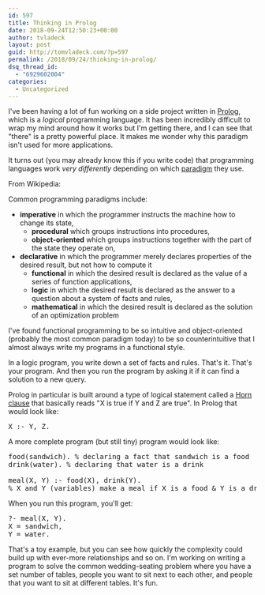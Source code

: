```yaml
---
id: 597
title: Thinking in Prolog
date: 2018-09-24T12:50:23+00:00
author: tvladeck
layout: post
guid: http://tomvladeck.com/?p=597
permalink: /2018/09/24/thinking-in-prolog/
dsq_thread_id:
  - "6929602004"
categories:
  - Uncategorized
---
```

I've been having a lot of fun working on a side project written in <a href="https://en.wikipedia.org/wiki/Prolog" target="_blank" rel="noopener">Prolog</a>, which is a <em>logical</em> programming language. It has been incredibly difficult to wrap my mind around how it works but I'm getting there, and I can see that "there" is a pretty powerful place. It makes me wonder why this paradigm isn't used for more applications.

It turns out (you may already know this if you write code) that programming languages work <em>very differently</em> depending on which <a href="https://en.wikipedia.org/wiki/Programming_paradigm" target="_blank" rel="noopener">paradigm</a> they use.

From Wikipedia:

Common programming paradigms include:
<ul>
 	<li><strong>imperative</strong> in which the programmer instructs the machine how to change its state,
<ul>
 	<li><strong>procedural</strong> which groups instructions into procedures,</li>
 	<li><strong>object-oriented</strong> which groups instructions together with the part of the state they operate on,</li>
</ul>
</li>
 	<li><strong>declarative</strong> in which the programmer merely declares properties of the desired result, but not how to compute it
<ul>
 	<li><strong>functional</strong> in which the desired result is declared as the value of a series of function applications,</li>
 	<li><strong>logic</strong> in which the desired result is declared as the answer to a question about a system of facts and rules,</li>
 	<li><strong>mathematical</strong> in which the desired result is declared as the solution of an optimization problem</li>
</ul>
</li>
</ul>
I've found functional programming to be so intuitive and object-oriented (probably the most common paradigm today) to be so counterintuitive that I almost always write my programs in a functional style.

In a logic program, you write down a set of facts and rules. That's it. That's your program. And then you run the program by asking it if it can find a solution to a new query.

Prolog in particular is built around a type of logical statement called a <a href="https://en.wikipedia.org/wiki/Horn_clause" target="_blank">Horn clause</a> that basically reads "X is true if Y and Z are true". In Prolog that would look like:
<pre>X :- Y, Z.</pre>
A more complete program (but still tiny) program would look like:
<pre>food(sandwich). % declaring a fact that sandwich is a food
drink(water). % declaring that water is a drink

meal(X, Y) :- food(X), drink(Y).
% X and Y (variables) make a meal if X is a food &amp; Y is a drink</pre>
When you run this program, you'll get:
<pre>?- meal(X, Y).
X = sandwich,
Y = water.</pre>
That's a toy example, but you can see how quickly the complexity could build up with ever-more relationships and so on. I'm working on writing a program to solve the common wedding-seating problem where you have a set number of tables, people you want to sit next to each other, and people that you want to sit at different tables. It's fun.